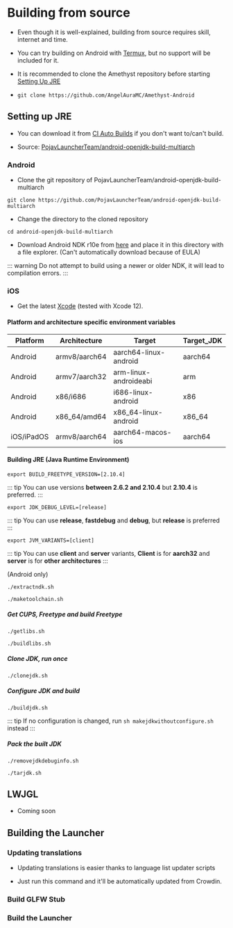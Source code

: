 # Building from source

* Even though it is well-explained, building from source requires skill, internet and time.

* You can try building on Android with [Termux](https://termux.dev), but no support will be included for it.

* It is recommended to clone the Amethyst repository before starting [Setting Up JRE](BUILD_FROM_SOURCE.html#setting-up-jre)

* ```git clone https://github.com/AngelAuraMC/Amethyst-Android```

## Setting up JRE

* You can download it from [CI Auto Builds](https://github.com/PojavLauncherTeam/android-openjdk-build-multiarch/actions) if you don't want to/can't build.

* Source: [PojavLauncherTeam/android-openjdk-build-multiarch](https://github.com/PojavLauncherTeam/android-openjdk-build-multiarch)

### Android

* Clone the git repository of PojavLauncherTeam/android-openjdk-build-multiarch

```
git clone https://github.com/PojavLauncherTeam/android-openjdk-build-multiarch
```

* Change the directory to the cloned repository

```
cd android-openjdk-build-multiarch
```

* Download Android NDK r10e from [here](https://github.com/android/ndk/wiki/Unsupported-Downloads#r10e) and place it in this directory with a file explorer. (Can't automatically download because of EULA)

::: warning
Do not attempt to build using a newer or older NDK, it will lead to compilation errors.
:::

### iOS

* Get the latest [Xcode](https://developer.apple.com/xcode/) (tested with Xcode 12).

#### Platform and architecture specific environment variables

| Platform | Architecture | Target | Target_JDK |
| --------- | ---------- | ---------- | --------- |
| Android | armv8/aarch64 | aarch64-linux-android | aarch64 |
| Android | armv7/aarch32 | arm-linux-androideabi | arm |
| Android | x86/i686 | i686-linux-android | x86 |
| Android | x86_64/amd64 | x86_64-linux-android | x86_64 |
| iOS/iPadOS | armv8/aarch64 | aarch64-macos-ios | aarch64 |

#### Building JRE (Java Runtime Environment)

<CodeSwitcher :languages="{android:'Android',ios:'iOS'}">
<template v-slot:android>

```android
export BUILD_IOS=0
```

</template>
<template v-slot:ios>

```ios
export BUILD_IOS=1
```

</template>
</CodeSwitcher>

```export BUILD_FREETYPE_VERSION=[2.10.4]```

::: tip
You can use versions **between 2.6.2 and 2.10.4** but **2.10.4** is preferred.
:::

```export JDK_DEBUG_LEVEL=[release]```

::: tip
You can use **release**, **fastdebug** and **debug**, but **release** is preferred
:::

```export JVM_VARIANTS=[client]```

::: tip
You can use **client** and **server** variants, **Client** is for **aarch32** and **server** is for **other architectures**
:::

(Android only)

```./extractndk.sh```

```./maketoolchain.sh```

##### Get CUPS, Freetype and build Freetype

```./getlibs.sh```

```./buildlibs.sh```

##### Clone JDK, run once

```./clonejdk.sh```

##### Configure JDK and build

```./buildjdk.sh```

::: tip
If no configuration is changed, run ```sh makejdkwithoutconfigure.sh``` instead
:::

##### Pack the built JDK

```./removejdkdebuginfo.sh```

```./tarjdk.sh```

## LWJGL

* Coming soon

## Building the Launcher

### Updating translations

* Updating translations is easier thanks to language list updater scripts

* Just run this command and it'll be automatically updated from Crowdin.

<CodeSwitcher :languages="{win:'Windows',linuxmac:'Linux/MacOS'}">
<template v-slot:win>

```win
scripts\languagelist_updater.bat
```

</template>
<template v-slot:linuxmac>

```linuxmac
chmod +x scripts/languagelist_updater.sh
bash scripts/languagelist_updater.sh
```

</template>
</CodeSwitcher>

### Build GLFW Stub

<CodeSwitcher :languages="{win:'Windows',linuxmac:'Linux/MacOS'}">
<template v-slot:win>

```win
./gradlew :jre_lwjgl3glfw:build
```

</template>
<template v-slot:linuxmac>

```linuxmac
gradle :jre_lwjgl3glfw:build
```

</template>
</CodeSwitcher>

### Build the Launcher

<CodeSwitcher :languages="{win:'Windows',linuxmac:'Linux/MacOS'}">
<template v-slot:win>

```win
./gradlew.bat :app_pojavlauncher:assembleDebug
```

</template>
<template v-slot:linuxmac>

```linuxmac
./gradlew :app_pojavlauncher:assembleDebug
```

</template>
</CodeSwitcher>
